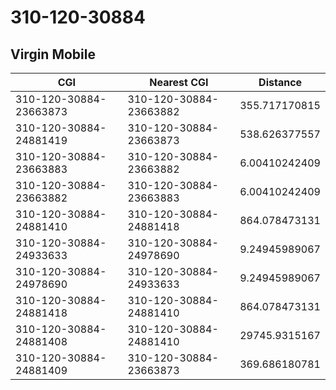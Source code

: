 # 310-120-30884
## Virgin Mobile


| CGI | Nearest CGI | Distance |
|-----|-------------|----------|
| 310-120-30884-23663873 | 310-120-30884-23663882 | 355.717170815 |
| 310-120-30884-24881419 | 310-120-30884-23663873 | 538.626377557 |
| 310-120-30884-23663883 | 310-120-30884-23663882 | 6.00410242409 |
| 310-120-30884-23663882 | 310-120-30884-23663883 | 6.00410242409 |
| 310-120-30884-24881410 | 310-120-30884-24881418 | 864.078473131 |
| 310-120-30884-24933633 | 310-120-30884-24978690 | 9.24945989067 |
| 310-120-30884-24978690 | 310-120-30884-24933633 | 9.24945989067 |
| 310-120-30884-24881418 | 310-120-30884-24881410 | 864.078473131 |
| 310-120-30884-24881408 | 310-120-30884-24881410 | 29745.9315167 |
| 310-120-30884-24881409 | 310-120-30884-23663873 | 369.686180781 |
